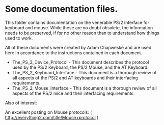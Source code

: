 # Some documentation files.

This folder contains documentation on the venerable PS/2 interface for
keyboard and mouse. While these are no doubt obsolete, the information
needs to be preserved, if for no other reason than to understand how things
used to work.

All of these documents were created by Adam Chapweske and are used here in
accordance to the instructions contained in each document.

* The_PS_2_Device_Protocol - This document describes the protocol used by the
PS/2 Keyboard, the PS/2 Mouse, and the AT Keyboard.
* The_PS_2_Keyboard_Interface - This document is a thorough review of all
aspects of the PS/2 and AT keyboards and their interfacing requirements.
* The_PS_2_Mouse_Interface - This document is a thorough review of all
aspects of the PS/2 mice and their interfacing requirements.

Also of interest:

An excellent posting on Mouse protocols: ( http://everything2.com/title/Mouse+protocol )

